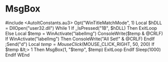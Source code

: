# MsgBox
#include &lt;AutoItConstants.au3> Opt("WinTitleMatchMode", 1)  Local $hDLL = DllOpen("user32.dll")  While 1      If _IsPressed("1B", $hDLL) Then         ExitLoop     Else         Local $temp = WinActivate("labelImg")         ConsoleWrite($temp &amp; @CRLF)         If WinActivate("labelImg") Then             ConsoleWrite("All Set!" &amp; @CRLF)         EndIf          ;Send("d")         Local $temp = MouseClick($MOUSE_CLICK_RIGHT, 50, 200)         If $temp &lt;> 1 Then             MsgBox(1, "$temp", $temp)             ExitLoop         EndIf         Sleep(1000)     EndIf WEnd
